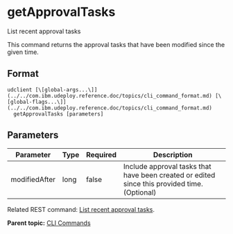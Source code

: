 # getApprovalTasks

List recent approval tasks

This command returns the approval tasks that have been modified since the given time.

## Format

```
udclient [\[global-args...\]](../../com.ibm.udeploy.reference.doc/topics/cli_command_format.md) [\[global-flags...\]](../../com.ibm.udeploy.reference.doc/topics/cli_command_format.md)
  getApprovalTasks [parameters]
```

## Parameters

|Parameter|Type|Required|Description|
|---------|----|--------|-----------|
|modifiedAfter|long|false|Include approval tasks that have been created or edited since this provided time. \(Optional\)|

Related REST command: [List recent approval tasks](rest_cli_approval_task__get.md).

**Parent topic:** [CLI Commands](../../com.ibm.udeploy.reference.doc/topics/cli_commands.md)

